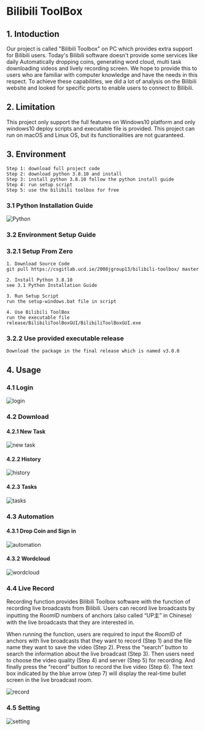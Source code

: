 # Bilibili ToolBox

## 1. Intoduction
Our project is called "Bilibili Toolbox" on PC which provides extra support for Bilibili users. Today's Bilibili software doesn't provide some services like daily Automatically dropping coins, generating word cloud, multi task downloading videos and lively recording screen. We hope to provide this to users who are familiar with computer knowledge and have the needs in this respect. To achieve these capabilities, we did a lot of analysis on the Bilibili website and looked for specific ports to enable users to connect to Bilibili. 

## 2. Limitation

This project only support the full features on Windows10 platform and only windows10 deploy scripts and executable file is provided. This project can run on macOS and Linux OS, but its functionalities are not guaranteed. 

## 3. Environment 

```
Step 1: download full project code
Step 2: download python 3.8.10 and install
Step 3: install python 3.8.10 follow the python install guide
Step 4: run setup script
Step 5: use the bilibili toolbox for free
```

### 3.1 Python Installation Guide

![Python](./pic/python.png)

### 3.2 Environment Setup Guide

### 3.2.1 Setup From Zero

```
1. Download Source Code 
git pull https://csgitlab.ucd.ie/2008jgroup13/bilibili-toolbox/ master

2. Install Python 3.8.10
see 3.1 Python Installation Guide

3. Run Setup Script
run the setup-windows.bat file in script

4. Use Bilibili ToolBox
run the executable file release/BilibiliToolBoxGUI/BilibiliToolBoxGUI.exe
```

### 3.2.2 Use provided executable release 

```
Download the package in the final release which is named v3.0.0
```

## 4. Usage

### 4.1 Login

![login](./pic/login.png)

### 4.2 Download

#### 4.2.1 New Task

![new task](./pic/download_1.png)

#### 4.2.2 History

![history](./pic/download_3.png)

#### 4.2.3 Tasks

![tasks](./pic/download_2.png)

### 4.3 Automation

#### 4.3.1 Drop Coin and Sign in

![automation](./pic/automation.png)

#### 4.3.2 Wordcloud

![wordcloud](./pic/wordcloud.png)

### 4.4 Live Record

Recording function provides Bilibili Toolbox software with the function of recording live broadcasts from Bilibili. Users can record live broadcasts by inputting the RoomID numbers of anchors (also called “UP主” in Chinese) with the live broadcasts that they are interested in. 

When running the function, users are required to input the RoomID of anchors with live broadcasts that they want to record (Step 1) and the file name they want to save the video (Step 2). Press the “search” button to search the information about the live broadcast (Step 3). Then users need to choose the video quality (Step 4) and server (Step 5) for recording. And finally press the “record” button to record the live video (Step 6). The text box indicated by the blue arrow (step 7) will display the real-time bullet screen in the live broadcast room.


![record](./pic/record.png)

### 4.5 Setting

![setting](./pic/setting.png)